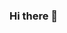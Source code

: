 ### Hi there 👋

<!--
**adamcogan/adamcogan** is a ✨ _special_ ✨ repository because its `README.md` (this file) appears on your GitHub profile.

Here are some ideas to get you started:

- 🔭 I work at SSW https://www.ssw.com.au/people/adam-cogan 
- 👭 I will always be dad to 2 awesome girls 
 
- 🌱 I’m currently Scrum Master and Product Owner for a bunch of products 
- 👯 I’m looking to collaborate to improve SSW Rules www.ssw.com.au/rules
- 💬 Ask me about DevOps, Scrum, Azure, Dynamics 365, Office 365. SharePoint, .NET Core, Angular, React and Chinafy
- 📫 How to reach me: @adamcogan
- 😄 Pronouns: He/him
- ⚡ Fun fact: I once scratched my motorbike. I also once lost a bet (to Mehmet)
-->
